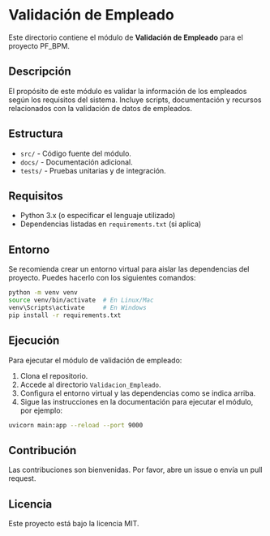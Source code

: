 # Validación de Empleado

Este directorio contiene el módulo de **Validación de Empleado** para el proyecto PF_BPM.

## Descripción

El propósito de este módulo es validar la información de los empleados según los requisitos del sistema. Incluye scripts, documentación y recursos relacionados con la validación de datos de empleados.

## Estructura

- `src/` - Código fuente del módulo.
- `docs/` - Documentación adicional.
- `tests/` - Pruebas unitarias y de integración.

## Requisitos

- Python 3.x (o especificar el lenguaje utilizado)
- Dependencias listadas en `requirements.txt` (si aplica)

## Entorno

Se recomienda crear un entorno virtual para aislar las dependencias del proyecto. Puedes hacerlo con los siguientes comandos:

```bash
python -m venv venv
source venv/bin/activate  # En Linux/Mac
venv\Scripts\activate     # En Windows
pip install -r requirements.txt
```

## Ejecución

Para ejecutar el módulo de validación de empleado:

1. Clona el repositorio.
2. Accede al directorio `Validacion_Empleado`.
3. Configura el entorno virtual y las dependencias como se indica arriba.
4. Sigue las instrucciones en la documentación para ejecutar el módulo, por ejemplo:

```bash
uvicorn main:app --reload --port 9000
```

## Contribución

Las contribuciones son bienvenidas. Por favor, abre un issue o envía un pull request.

## Licencia

Este proyecto está bajo la licencia MIT.
